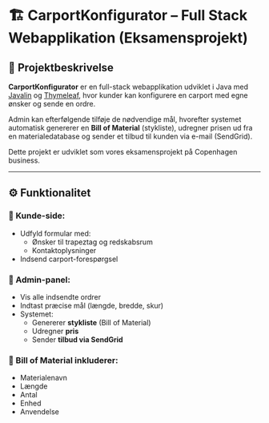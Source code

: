 # 🏗️ CarportKonfigurator – Full Stack Webapplikation (Eksamensprojekt)

## 📌 Projektbeskrivelse

**CarportKonfigurator** er en full-stack webapplikation udviklet i Java med [Javalin](https://javalin.io/) og [Thymeleaf](https://www.thymeleaf.org/), hvor kunder kan konfigurere en carport med egne ønsker og sende en ordre.

Admin kan efterfølgende tilføje de nødvendige mål, hvorefter systemet automatisk genererer en **Bill of Material** (stykliste), udregner prisen ud fra en materialedatabase og sender et tilbud til kunden via e-mail (SendGrid).

Dette projekt er udviklet som vores eksamensprojekt på Copenhagen business.

---

## ⚙️ Funktionalitet

### 🔹 Kunde-side:
- Udfyld formular med:
  - Ønsker til trapeztag og redskabsrum
  - Kontaktoplysninger
- Indsend carport-forespørgsel

### 🔹 Admin-panel:
- Vis alle indsendte ordrer
- Indtast præcise mål (længde, bredde, skur)
- Systemet:
  - Genererer **stykliste** (Bill of Material)
  - Udregner **pris**
  - Sender **tilbud via SendGrid**

### 🧾 Bill of Material inkluderer:
- Materialenavn
- Længde
- Antal
- Enhed
- Anvendelse
